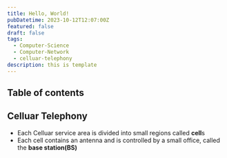 ```yaml
---
title: Hello, World!
pubDatetime: 2023-10-12T12:07:00Z
featured: false
draft: false
tags:
  - Computer-Science
  - Computer-Network
  - celluar-telephony
description: this is template
---
```


## Table of contents

## Celluar Telephony

- Each Celluar service area is divided into small regions called **cell**s
- Each cell contains an antenna and is controlled by a small office, called the **base station(BS)**
